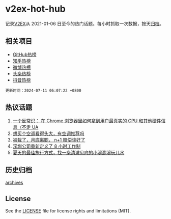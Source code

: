 # v2ex-hot-hub

 记录[V2EX](https://www.v2ex.com/)从 2021-01-06 日至今的热门话题。每小时抓取一次数据，按天[归档](archives)。
 
 ## 相关项目

- [GitHub热榜](https://github.com/lonnyzhang423/github-hot-hub)
- [知乎热榜](https://github.com/lonnyzhang423/zhihu-hot-hub)
- [微博热榜](https://github.com/lonnyzhang423/weibo-hot-hub)
- [头条热榜](https://github.com/lonnyzhang423/toutiao-hot-hub)
- [抖音热榜](https://github.com/lonnyzhang423/douyin-hot-hub)


 `更新时间：2024-07-11 06:07:22 +0800`

## 热议话题

1. [一个反常识： 在 Chrome 浏览器里如何拿到用户最真实的 CPU 和其他硬件信息（不走 UA](https://www.v2ex.com/t/1056113)
1. [想买个空调看得头大，有空调推荐吗](https://www.v2ex.com/t/1056157)
1. [被裁了，月底离职， n+1 赔偿谈好了](https://www.v2ex.com/t/1056139)
1. [深圳公司重新定义了 8 小时工作制](https://www.v2ex.com/t/1056196)
1. [夏天的最佳旅行方式，找一条清澈见底的小溪溯溪玩儿水](https://www.v2ex.com/t/1056110)

## 历史归档

[archives](archives)

## License

See the [LICENSE](LICENSE) file for license rights and limitations (MIT).
